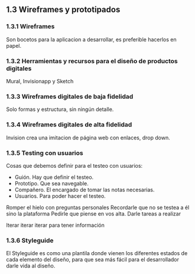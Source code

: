 ## 1.3 Wireframes y prototipados

### 1.3.1 Wireframes

Son bocetos para la aplicacion a desarrollar, es preferible hacerlos en
papel.

### 1.3.2 Herramientas y recursos para el diseño de productos digitales

Mural, Invisionapp y Sketch

### 1.3.3 Wireframes digitales de baja fidelidad

Solo formas y estructura, sin ningún detalle.

### 1.3.4 Wireframes digitales de alta fidelidad

Invision crea una imitacion de página web con enlaces, drop down.

### 1.3.5 Testing con usuarios

Cosas que debemos definir para el testeo con usuarios:

-   Guión. Hay que definir el testeo.
-   Prototipo. Que sea navegable.
-   Compañero. El encargado de tomar las notas necesarias.
-   Usuarios. Para poder hacer el testeo.

Romper el hielo con preguntas personales Recordarle que no se testea a
él sino la plataforma Pedirle que piense en vos alta. Darle tareas a
realizar

Iterar iterar iterar para tener información

### 1.3.6 Styleguide

El Styleguide es como una plantila donde vienen los diferentes estados
de cada elemento del diseño, para que sea más fácil para el
desarrollador darle vida al diseño.
